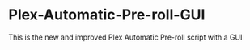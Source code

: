 # Plex-Automatic-Pre-roll-GUI
This is the new and improved Plex Automatic Pre-roll script with a GUI
